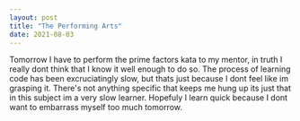 ```yaml
---
layout: post
title: "The Performing Arts"
date: 2021-08-03
---
```


Tomorrow I have to perform the prime factors kata to my mentor, in truth I really dont think that I know it well enough to do so. 
The process of learning code has been excruciatingly slow, but thats just because I dont feel like im grasping it.
There's not anything specific that keeps me hung up its just that in this subject im a very slow learner. 
Hopefuly I learn quick because I dont want to embarrass myself too much tomorrow.
